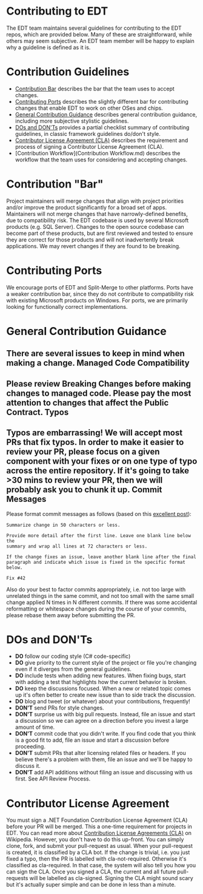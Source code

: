 Contributing to EDT 
====================

The EDT team maintains several guidelines for contributing to the EDT repos, which are provided below. Many of these are straightforward, while others may seem subjective. An EDT team member will be happy to explain why a guideline is defined as it is.

Contribution Guidelines
=======================
* [Contribution Bar](#contribution-bar) describes the bar that the team uses to accept changes.
* [Contributing Ports](#contributing-ports) describes the slightly different bar for contributing changes that enable EDT to work on other OSes and chips.
* [General Contribution Guidance](#general-contribution-guidance) describes general contribution guidance, including more subjective stylistic guidelines.
* [DOs and DON'Ts](#dos-and-donts) provides a partial checklist summary of contributing guidelines, in classic framework guidelines do/don't style.
* [Contributor License Agreement (CLA)](#contributor-license-agreement) describes the requirement and process of signing a Contributor License Agreement (CLA).
* [Contribution Workflow](Contribution Workflow.md) describes the workflow that the team uses for considering and accepting changes.
	
Contribution "Bar"
==================
Project maintainers will merge changes that align with project priorities and/or improve the product significantly for a broad set of apps. 
Maintainers will not merge changes that have narrowly-defined benefits, due to compatibility risk. The EDT codebase is used by several Microsoft products (e.g. SQL Server). Changes to the open source codebase can become part of these products, but are first reviewed and tested to ensure they are correct for those products and will not inadvertently break applications. We may revert changes if they are found to be breaking.

Contributing Ports
==================
We encourage ports of EDT and Split-Merge to other platforms. Ports have a weaker contribution bar, since they do not contribute to compatibility risk with existing Microsoft products on Windows. For ports, we are primarily looking for functionally correct implementations.

General Contribution Guidance
=============================
There are several issues to keep in mind when making a change.
Managed Code Compatibility
--------------------------
Please review Breaking Changes before making changes to managed code. Please pay the most attention to changes that affect the Public Contract.
Typos
-----
Typos are embarrassing! We will accept most PRs that fix typos. In order to make it easier to review your PR, please focus on a given component with your fixes or on one type of typo across the entire repository. If it's going to take >30 mins to review your PR, then we will probably ask you to chunk it up.
Commit Messages
---------------
Please format commit messages as follows (based on this [excellent post](http://tbaggery.com/2008/04/19/a-note-about-git-commit-messages.html)):
```
Summarize change in 50 characters or less.

Provide more detail after the first line. Leave one blank line below the
summary and wrap all lines at 72 characters or less.

If the change fixes an issue, leave another blank line after the final
paragraph and indicate which issue is fixed in the specific format
below.

Fix #42
```

Also do your best to factor commits appropriately, i.e. not too large with unrelated things in the same commit, and not too small with the same small change applied N times in N different commits. If there was some accidental reformatting or whitespace changes during the course of your commits, please rebase them away before submitting the PR.

DOs and DON'Ts
==============
* **DO** follow our coding style (C# code-specific)
* **DO** give priority to the current style of the project or file you're changing even if it diverges from the general guidelines.
* **DO** include tests when adding new features. When fixing bugs, start with adding a test that highlights how the current behavior is broken.
* **DO** keep the discussions focused. When a new or related topic comes up it's often better to create new issue than to side track the discussion.
* **DO** blog and tweet (or whatever) about your contributions, frequently!
* **DON'T** send PRs for style changes. 
* **DON'T** surprise us with big pull requests. Instead, file an issue and start a discussion so we can agree on a direction before you invest a large amount of time.
* **DON'T** commit code that you didn't write. If you find code that you think is a good fit to add, file an issue and start a discussion before proceeding.
* **DON'T** submit PRs that alter licensing related files or headers. If you believe there's a problem with them, file an issue and we'll be happy to discuss it.
* **DON'T** add API additions without filing an issue and discussing with us first. See API Review Process.

Contributor License Agreement
=============================
You must sign a .NET Foundation Contribution License Agreement (CLA) before your PR will be merged. This a one-time requirement for projects in EDT. You can read more about [Contribution License Agreements (CLA)](https://en.wikipedia.org/wiki/Contributor_License_Agreement) on Wikipedia.
However, you don't have to do this up-front. You can simply clone, fork, and submit your pull-request as usual.
When your pull-request is created, it is classified by a CLA bot. If the change is trivial, i.e. you just fixed a typo, then the PR is labelled with cla-not-required. Otherwise it's classified as cla-required. In that case, the system will also tell you how you can sign the CLA. Once you signed a CLA, the current and all future pull-requests will be labelled as cla-signed.
Signing the CLA might sound scary but it's actually super simple and can be done in less than a minute.
